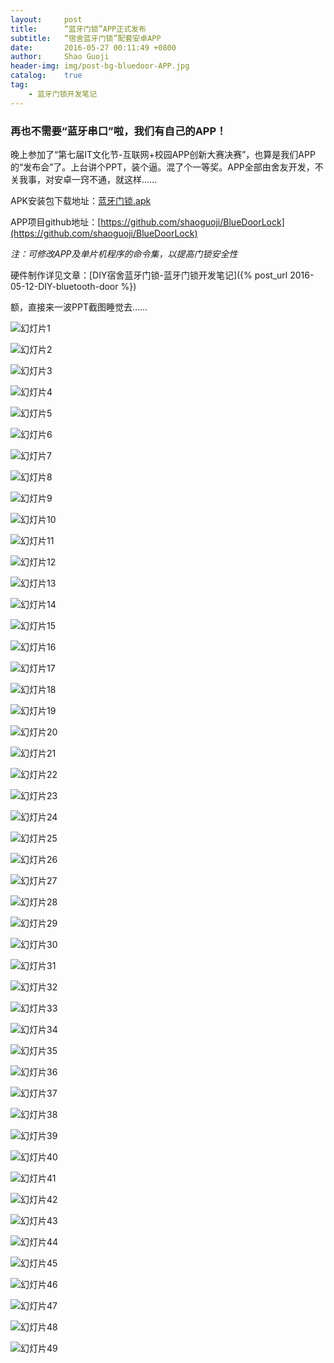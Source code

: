 ```yaml
---
layout:     post
title:      “蓝牙门锁”APP正式发布
subtitle:   “宿舍蓝牙门锁”配套安卓APP
date:       2016-05-27 00:11:49 +0800
author:     Shao Guoji
header-img: img/post-bg-bluedoor-APP.jpg
catalog:    true
tag:
    - 蓝牙门锁开发笔记
---
```


### 再也不需要“蓝牙串口”啦，我们有自己的APP！

晚上参加了“第七届IT文化节-互联网+校园APP创新大赛决赛”，也算是我们APP的“发布会”了。上台讲个PPT，装个逼。混了个一等奖。APP全部由舍友开发，不关我事，对安卓一窍不通，就这样……

APK安装包下载地址：[蓝牙门锁.apk]()

APP项目github地址：[https://github.com/shaoguoji/BlueDoorLock](https://github.com/shaoguoji/BlueDoorLock)

*注：可修改APP及单片机程序的命令集，以提高门锁安全性*

硬件制作详见文章：[DIY宿舍蓝牙门锁-蓝牙门锁开发笔记]({% post_url 2016-05-12-DIY-bluetooth-door %})

额，直接来一波PPT截图睡觉去……

![幻灯片1]({{site.baseurl}}/img/bluedoorPPT/幻灯片1.JPG)

![幻灯片2]({{site.baseurl}}/img/bluedoorPPT/幻灯片2.jpg)

![幻灯片3]({{site.baseurl}}/img/bluedoorPPT/幻灯片3.jpg)

![幻灯片4]({{site.baseurl}}/img/bluedoorPPT/幻灯片4.jpg)

![幻灯片5]({{site.baseurl}}/img/bluedoorPPT/幻灯片5.jpg)

![幻灯片6]({{site.baseurl}}/img/bluedoorPPT/幻灯片6.jpg)

![幻灯片7]({{site.baseurl}}/img/bluedoorPPT/幻灯片7.jpg)

![幻灯片8]({{site.baseurl}}/img/bluedoorPPT/幻灯片8.jpg)

![幻灯片9]({{site.baseurl}}/img/bluedoorPPT/幻灯片9.jpg)

![幻灯片10]({{site.baseurl}}/img/bluedoorPPT/幻灯片10.jpg)

![幻灯片11]({{site.baseurl}}/img/bluedoorPPT/幻灯片11.jpg)

![幻灯片12]({{site.baseurl}}/img/bluedoorPPT/幻灯片12.jpg)

![幻灯片13]({{site.baseurl}}/img/bluedoorPPT/幻灯片13.jpg)

![幻灯片14]({{site.baseurl}}/img/bluedoorPPT/幻灯片14.jpg)

![幻灯片15]({{site.baseurl}}/img/bluedoorPPT/幻灯片15.jpg)

![幻灯片16]({{site.baseurl}}/img/bluedoorPPT/幻灯片16.jpg)

![幻灯片17]({{site.baseurl}}/img/bluedoorPPT/幻灯片17.jpg)

![幻灯片18]({{site.baseurl}}/img/bluedoorPPT/幻灯片18.jpg)

![幻灯片19]({{site.baseurl}}/img/bluedoorPPT/幻灯片19.jpg)

![幻灯片20]({{site.baseurl}}/img/bluedoorPPT/幻灯片20.jpg)

![幻灯片21]({{site.baseurl}}/img/bluedoorPPT/幻灯片21.jpg)

![幻灯片22]({{site.baseurl}}/img/bluedoorPPT/幻灯片22.jpg)

![幻灯片23]({{site.baseurl}}/img/bluedoorPPT/幻灯片23.jpg)

![幻灯片24]({{site.baseurl}}/img/bluedoorPPT/幻灯片24.jpg)

![幻灯片25]({{site.baseurl}}/img/bluedoorPPT/幻灯片25.jpg)

![幻灯片26]({{site.baseurl}}/img/bluedoorPPT/幻灯片26.jpg)

![幻灯片27]({{site.baseurl}}/img/bluedoorPPT/幻灯片27.jpg)

![幻灯片28]({{site.baseurl}}/img/bluedoorPPT/幻灯片28.jpg)

![幻灯片29]({{site.baseurl}}/img/bluedoorPPT/幻灯片29.jpg)

![幻灯片30]({{site.baseurl}}/img/bluedoorPPT/幻灯片30.jpg)

![幻灯片31]({{site.baseurl}}/img/bluedoorPPT/幻灯片31.jpg)

![幻灯片32]({{site.baseurl}}/img/bluedoorPPT/幻灯片32.jpg)

![幻灯片33]({{site.baseurl}}/img/bluedoorPPT/幻灯片33.jpg)

![幻灯片34]({{site.baseurl}}/img/bluedoorPPT/幻灯片34.jpg)

![幻灯片35]({{site.baseurl}}/img/bluedoorPPT/幻灯片35.jpg)

![幻灯片36]({{site.baseurl}}/img/bluedoorPPT/幻灯片36.jpg)

![幻灯片37]({{site.baseurl}}/img/bluedoorPPT/幻灯片37.jpg)

![幻灯片38]({{site.baseurl}}/img/bluedoorPPT/幻灯片38.jpg)

![幻灯片39]({{site.baseurl}}/img/bluedoorPPT/幻灯片39.jpg)

![幻灯片40]({{site.baseurl}}/img/bluedoorPPT/幻灯片40.jpg)

![幻灯片41]({{site.baseurl}}/img/bluedoorPPT/幻灯片41.jpg)

![幻灯片42]({{site.baseurl}}/img/bluedoorPPT/幻灯片42.jpg)

![幻灯片43]({{site.baseurl}}/img/bluedoorPPT/幻灯片43.jpg)

![幻灯片44]({{site.baseurl}}/img/bluedoorPPT/幻灯片44.jpg)

![幻灯片45]({{site.baseurl}}/img/bluedoorPPT/幻灯片45.jpg)

![幻灯片46]({{site.baseurl}}/img/bluedoorPPT/幻灯片46.jpg)

![幻灯片47]({{site.baseurl}}/img/bluedoorPPT/幻灯片47.jpg)

![幻灯片48]({{site.baseurl}}/img/bluedoorPPT/幻灯片48.jpg)

![幻灯片49]({{site.baseurl}}/img/bluedoorPPT/幻灯片49.jpg)

